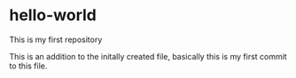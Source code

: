 # hello-world
This is my first repository

This is an addition to the initally created file, basically this is my first commit to this file.

